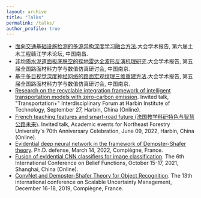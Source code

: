 ```yaml
---
layout: archive
title: "Talks"
permalink: /talks/
author_profile: true
---
```

*  [面向交通基础设施检测的多源异构深度学习融合方法](https://github.com/tongzheng1992/tongzheng1992.github.io/blob/master/pdf_slides/nanchang_information_fusion.pdf).大会学术报告, 第六届土木工程赣江学术论坛, 中国南昌.
*  [非均质水泥道面板底脱空的探地雷达全波形反演机理研究](https://github.com/tongzheng1992/tongzheng1992.github.io/blob/master/pdf_slides/%E3%80%90%E6%B1%87%E6%8A%A5ppt%E3%80%91%E5%8A%9B%E5%AD%A6%E4%BB%BF%E7%9C%9F%E4%BC%9A%E8%AE%AE-%E9%9D%9E%E5%9D%87%E8%B4%A8%E9%9B%B7%E8%BE%BE.pdf).大会学术报告, 第五届全国路面材料力学与数值仿真研讨会, 中国南京.
*  [基于多目视觉深度神经网络的路面宏观纹理三维重建方法](https://github.com/tongzheng1992/tongzheng1992.github.io/blob/master/pdf_slides/%E5%8A%9B%E5%AD%A6%E4%BB%BF%E7%9C%9F%E4%BC%9A%E8%AE%AE-%E5%A4%9A%E7%9B%AE%E9%87%8D%E5%BB%BA.pdf).大会学术报告, 第五届全国路面材料力学与数值仿真研讨会, 中国南京.
*  [Research on the recyclable integration framework of intelligent transportation models with zero-carbon emission](https://github.com/tongzheng1992/tongzheng1992.github.io/blob/master/pdf_slides/HIT2022.pdf). Invited talk, "Transportation+" Interdisciplinary Forum at Harbin Institute of Technology, September 27, Harbin, China (Online).
*  [French teaching features and smart-road future (法国教学科研特色与智慧公路未来)](https://github.com/tongzheng1992/tongzheng1992.github.io/blob/master/pdf_slides/NFU70_slides.pdf). Invited talk, Academic events for Northeast Forestry University's 70th Anniversary Celebration, June 09, 2022, Harbin, China (Online).
*  [Evidential deep neural network in the framework of Dempster-Shafer theory](https://github.com/tongzheng1992/tongzheng1992.github.io/blob/master/pdf_slides/phd_slides.pdf). Ph.D. defense, March 14, 2022, Compiègne, France.
*  [Fusion of evidential CNN classifiers for image classification](https://github.com/tongzheng1992/tongzheng1992.github.io/blob/master/pdf_slides/BF2021.pdf). The 6th International Conference on Belief Functions, October 15-17, 2021, Shanghai, China (Online).
*  [ConvNet and Dempster-Shafer Theory for Object Recognition](https://github.com/tongzheng1992/tongzheng1992.github.io/blob/master/pdf_slides/sum2019.pdf). The 13th international conference on Scalable Uncertainty Management, December 16-18, 2019, Compiègne, France.
